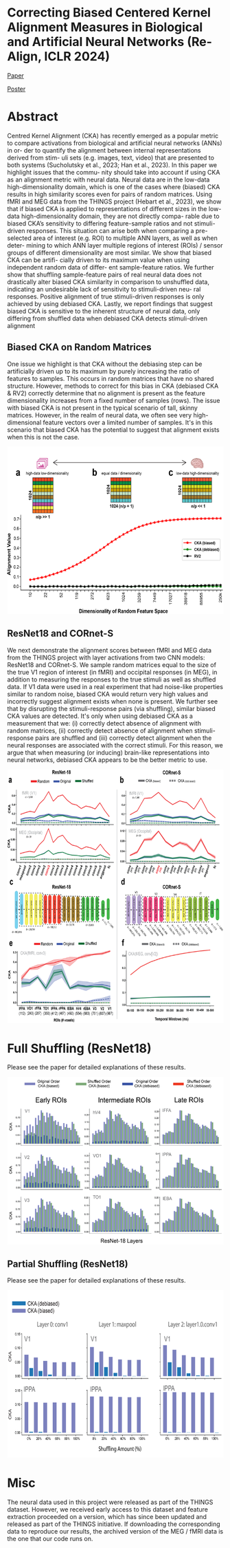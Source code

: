# Correcting Biased Centered Kernel Alignment Measures in Biological and Artificial Neural Networks (Re-Align, ICLR 2024)

[Paper](https://arxiv.org/abs/2405.01012)

[Poster](https://github.com/Alxmrphi/correcting_CKA_alignment/blob/main/ReAlign_ICLR_AlexMurphy-01.png)


# Abstract 

Centred Kernel Alignment (CKA) has recently emerged as a popular metric to
compare activations from biological and artificial neural networks (ANNs) in or-
der to quantify the alignment between internal representations derived from stim-
uli sets (e.g. images, text, video) that are presented to both systems (Sucholutsky
et al., 2023; Han et al., 2023). In this paper we highlight issues that the commu-
nity should take into account if using CKA as an alignment metric with neural
data. Neural data are in the low-data high-dimensionality domain, which is one
of the cases where (biased) CKA results in high similarity scores even for pairs of
random matrices. Using fMRI and MEG data from the THINGS project (Hebart
et al., 2023), we show that if biased CKA is applied to representations of different
sizes in the low-data high-dimensionality domain, they are not directly compa-
rable due to biased CKA’s sensitivity to differing feature-sample ratios and not
stimuli-driven responses. This situation can arise both when comparing a pre-
selected area of interest (e.g. ROI) to multiple ANN layers, as well as when deter-
mining to which ANN layer multiple regions of interest (ROIs) / sensor groups of
different dimensionality are most similar. We show that biased CKA can be artifi-
cially driven to its maximum value when using independent random data of differ-
ent sample-feature ratios. We further show that shuffling sample-feature pairs of
real neural data does not drastically alter biased CKA similarity in comparison to
unshuffled data, indicating an undesirable lack of sensitivity to stimuli-driven neu-
ral responses. Positive alignment of true stimuli-driven responses is only achieved
by using debiased CKA. Lastly, we report findings that suggest biased CKA is
sensitive to the inherent structure of neural data, only differing from shuffled data
when debiased CKA detects stimuli-driven alignment

## Biased CKA on Random Matrices
One issue we highlight is that CKA without the debiasing step can be artificially driven up to its maximum by purely increasing the ratio of features to samples. This occurs in random matrices that have no shared structure. However, methods to correct for this bias in CKA (debiased CKA & RV2) correctly determine that no alignment is present as the feature dimensionality increases from a fixed number of samples (rows). The issue with biased CKA is not present in the typical scenario of tall, skinny matrices. However, in the realm of neural data, we often see very high-dimensional feature vectors over a limited number of samples. It's in this scenario that biased CKA has the potential to suggest that alignment exists when this is not the case. 

<img src="https://github.com/Alxmrphi/correcting_CKA_alignment/blob/main/figures/fig1-random.png" width="700" height="390">

## ResNet18 and CORnet-S 
We next demonstrate the alignment scores between fMRI and MEG data from the THINGS project with layer activations from two CNN models: ResNet18 and CORnet-S. We sample random matrices equal to the size of the true V1 region of interest (in fMRI) and occipital responses (in MEG), in addition to measuring the responses to the true stimuli as well as shuffled data. If V1 data were used in a real experiment that had noise-like properties similar to random noise, biased CKA would return very high values and incorrectly suggest alignment exists when none is present. We further see that by disrupting the stimuli-response pairs (via shuffling), similar biased CKA values are detected. It's only when using debiased CKA as a measurement that we: (i) correctly detect absence of alignment with random matrices, (ii) correctly detect absence of alignment when stimuli-response pairs are shuffled and (iii) correctly detect alignment when the neural responses are associated with the correct stimuli. For this reason, we argue that when measuring (or inducing) brain-like representations into neural networks, debiased CKA appears to be the better metric to use.

<img src="https://github.com/Alxmrphi/correcting_CKA_alignment/blob/main/figures/fig2-resnet_cornet.png" width="700" height="590">

# Full Shuffling (ResNet18)
Please see the paper for detailed explanations of these results. 

<img src="https://github.com/Alxmrphi/correcting_CKA_alignment/blob/main/figures/fig3-resnet_rois.png" width="700" height="390">

## Partial Shuffling (ResNet18)
Please see the paper for detailed explanations of these results. 

<img src="https://github.com/Alxmrphi/correcting_CKA_alignment/blob/main/figures/fig5-partial_shuffle.png" width="700" height="390">

# Misc

The neural data used in this project were released as part of the THINGS dataset. However, we received early access to this dataset and feature extraction proceeded on a version, which has since been updated and released as part of the THINGS initiative. If downloading the corresponding data to reproduce our results, the archived version of the MEG / fMRI data is the one that our code runs on. 
